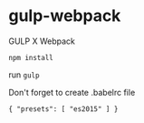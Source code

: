 # gulp-webpack
GULP X Webpack

`npm install`

run `gulp`

Don't forget to create .babelrc file

`{
    "presets": [ "es2015" ]
}`